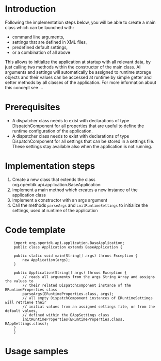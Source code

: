 # Introduction
Following the implementation steps below, you will be able to create a main class which can be launched with: 
* command line arguments, 
* settings that are defined in XML files,
* predefined default settings,
* or a combination of all above

This allows to initialize the application at startup with all relevant data, by just calling two methods within the constructor of the main class. All arguments and settings will automatically be assigned to runtime storage objects and their values can be accessed at runtime by simple getter and setter methods by all classes of the application.
For more information about this concept see ...

# Prerequisites
* A dispatcher class needs to exist with declarations of type DispatchComponent for all properties that are useful to define the runtime configuration of the application.
* A dispatcher class needs to exist with declarations of type DispatchComponent for all settings that can be stored in a settings file. These settings stay available also when the application is not running.

# Implementation steps
1. Create a new class that extends the class org.opentdk.api.application.BaseApplication
2. Implement a main method which creates a new instance of the application class
3. Implement a constructor with an args argument
4. Call the methods `parseArgs` and `initRuntimeSettings` to initialize the settings, used at runtime of the application

# Code template
```
    import org.opentdk.api.application.BaseApplication;
    public class Application extends BaseApplication {

	public static void main(String[] args) throws Exception {
		new Application(args);
	}
	
	public Application(String[] args) throws Exception {
		// reads all arguments from the args String Array and assigns the values to 
		// their related DispatchComponent instance of the ERuntimeProperties class
		parseArgs(ERuntimeProperties.class, args);
		// all empty DispatchComponent instances of ERuntimeSettings will retrieve their
		// initial values from an assigned settings file, or from the default values, 
		// defined within the EAppSettings class
		initRuntimeProperties(ERuntimeProperties.class, EAppSettings.class);
	}
    }
```

# Usage samples


